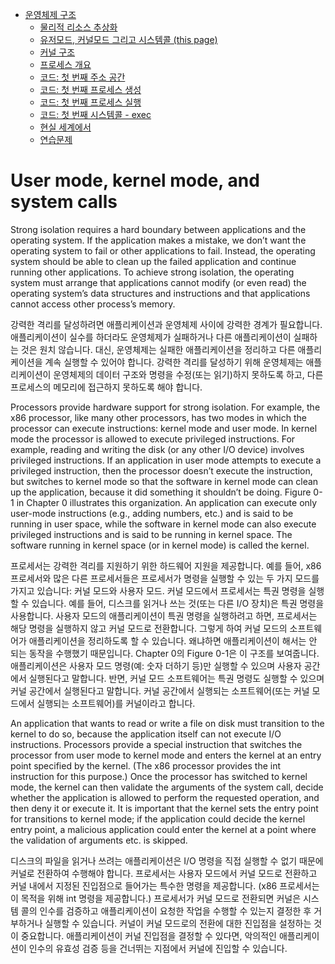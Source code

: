 - [운영체제 구조](./chapter_1.md)
  - [물리적 리소스 추상화](./chapter_1-1.md)
  - [유저모드, 커널모드 그리고 시스템콜 (this page)](./chatper_1-2.md)
  - [커널 구조](./chapter_1-3.md)
  - [프로세스 개요](./chapter_1-4.md)
  - [코드: 첫 번째 주소 공간](./chapter_1-5.md)
  - [코드: 첫 번째 프로세스 생성](./chapter_1-6.md)
  - [코드: 첫 번째 프로세스 실행](./chapter_1-7.md)
  - [코드: 첫 번째 시스템콜 - exec](./chapter_1-8.md)
  - [현실 세계에서](./chapter_1-9.md)
  - [연습문제](./chapter_1-10.md)

# User mode, kernel mode, and system calls

Strong isolation requires a hard boundary between applications and the operating system. If the application makes a mistake, we don’t want the operating system to fail or other applications to fail. Instead, the operating system should be able to clean up the failed application and continue running other applications. To achieve strong isolation, the operating system must arrange that applications cannot modify (or even read) the operating system’s data structures and instructions and that applications cannot access other process’s memory.

강력한 격리를 달성하려면 애플리케이션과 운영체제 사이에 강력한 경계가 필요합니다. 애플리케이션이 실수를 하더라도 운영체제가 실패하거나 다른 애플리케이션이 실패하는 것은 원치 않습니다. 대신, 운영체제는 실패한 애플리케이션을 정리하고 다른 애플리케이션을 계속 실행할 수 있어야 합니다. 강력한 격리를 달성하기 위해 운영체제는 애플리케이션이 운영체제의 데이터 구조와 명령을 수정(또는 읽기)하지 못하도록 하고, 다른 프로세스의 메모리에 접근하지 못하도록 해야 합니다.

Processors provide hardware support for strong isolation. For example, the x86 processor, like many other processors, has two modes in which the processor can execute instructions: kernel mode and user mode. In kernel mode the processor is allowed to execute privileged instructions. For example, reading and writing the disk (or any other I/O device) involves privileged instructions. If an application in user mode attempts to execute a privileged instruction, then the processor doesn’t execute the instruction, but switches to kernel mode so that the software in kernel mode can clean up the application, because it did something it shouldn’t be doing. Figure 0-1 in Chapter 0 illustrates this organization. An application can execute only user-mode instructions (e.g., adding numbers, etc.) and is said to be running in user space, while the software in kernel mode can also execute privileged instructions and is said to be running in kernel space. The software running in kernel space (or in kernel mode) is called the kernel.

프로세서는 강력한 격리를 지원하기 위한 하드웨어 지원을 제공합니다. 예를 들어, x86 프로세서와 많은 다른 프로세서들은 프로세서가 명령을 실행할 수 있는 두 가지 모드를 가지고 있습니다: 커널 모드와 사용자 모드. 커널 모드에서 프로세서는 특권 명령을 실행할 수 있습니다. 예를 들어, 디스크를 읽거나 쓰는 것(또는 다른 I/O 장치)은 특권 명령을 사용합니다. 사용자 모드의 애플리케이션이 특권 명령을 실행하려고 하면, 프로세서는 해당 명령을 실행하지 않고 커널 모드로 전환합니다. 그렇게 하여 커널 모드의 소프트웨어가 애플리케이션을 정리하도록 할 수 있습니다. 왜냐하면 애플리케이션이 해서는 안 되는 동작을 수행했기 때문입니다. Chapter 0의 Figure 0-1은 이 구조를 보여줍니다. 애플리케이션은 사용자 모드 명령(예: 숫자 더하기 등)만 실행할 수 있으며 사용자 공간에서 실행된다고 말합니다. 반면, 커널 모드 소프트웨어는 특권 명령도 실행할 수 있으며 커널 공간에서 실행된다고 말합니다. 커널 공간에서 실행되는 소프트웨어(또는 커널 모드에서 실행되는 소프트웨어)를 커널이라고 합니다.

An application that wants to read or write a file on disk must transition to the kernel to do so, because the application itself can not execute I/O instructions. Processors provide a special instruction that switches the processor from user mode to kernel mode and enters the kernel at an entry point specified by the kernel. (The x86 processor provides the int instruction for this purpose.) Once the processor has switched to kernel mode, the kernel can then validate the arguments of the system call, decide whether the application is allowed to perform the requested operation, and then deny it or execute it. It is important that the kernel sets the entry point for transitions to kernel mode; if the application could decide the kernel entry point, a malicious application could enter the kernel at a point where the validation of arguments etc. is skipped.

디스크의 파일을 읽거나 쓰려는 애플리케이션은 I/O 명령을 직접 실행할 수 없기 때문에 커널로 전환하여 수행해야 합니다. 프로세서는 사용자 모드에서 커널 모드로 전환하고 커널 내에서 지정된 진입점으로 들어가는 특수한 명령을 제공합니다. (x86 프로세서는 이 목적을 위해 int 명령을 제공합니다.) 프로세서가 커널 모드로 전환되면 커널은 시스템 콜의 인수를 검증하고 애플리케이션이 요청한 작업을 수행할 수 있는지 결정한 후 거부하거나 실행할 수 있습니다. 커널이 커널 모드로의 전환에 대한 진입점을 설정하는 것이 중요합니다. 애플리케이션이 커널 진입점을 결정할 수 있다면, 악의적인 애플리케이션이 인수의 유효성 검증 등을 건너뛰는 지점에서 커널에 진입할 수 있습니다.
